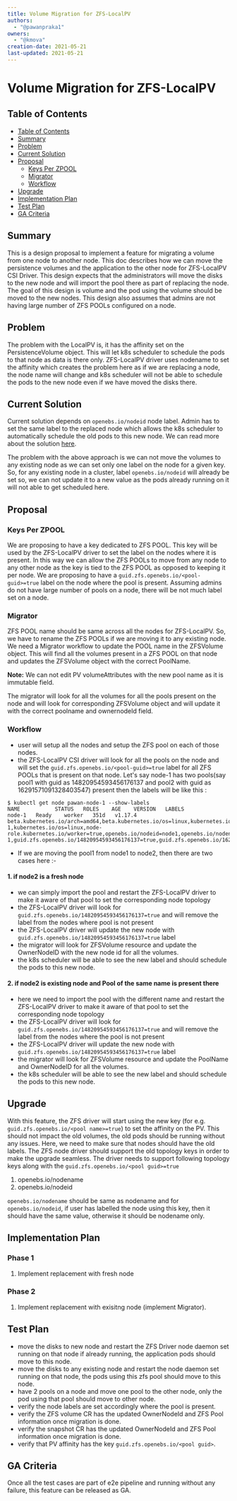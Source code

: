 ```yaml
---
title: Volume Migration for ZFS-LocalPV
authors:
  - "@pawanpraka1"
owners:
  - "@kmova"
creation-date: 2021-05-21
last-updated: 2021-05-21
---
```


# Volume Migration for ZFS-LocalPV

## Table of Contents

* [Table of Contents](#table-of-contents)
* [Summary](#summary)
* [Problem](#problem)
* [Current Solution](#current-solution)
* [Proposal](#proposal)
    * [Keys Per ZPOOL](#keys-per-zpool)
    * [Migrator](#migrator)
    * [Workflow](#workflow)
* [Upgrade](#upgrade)
* [Implementation Plan](#implementation-plan)
* [Test Plan](#test-plan)
* [GA Criteria](#ga-criteria)

## Summary

This is a design proposal to implement a feature for migrating a volume from one node to another node. This doc describes how we can move the persistence volumes and the application to the other node for ZFS-LocalPV CSI Driver. This design expects that the administrators will move the disks to the new node and will import the pool there as part of replacing the node. The goal of this design is volume and the pod using the volume should be moved to the new nodes. This design also assumes that admins are not having large number of ZFS POOLs configured on a node.

## Problem

The problem with the LocalPV is, it has the affinity set on the PersistenceVolume object. This will let k8s scheduler to schedule the pods to that node as data is there only. ZFS-LocalPV driver uses nodename to set the affinity which creates the problem here as if we are replacing a node, the node name will change and k8s scheduler will not be able to schedule the pods to the new node even if we have moved the disks there.

## Current Solution

Current solution depends on `openebs.io/nodeid` node label. Admin has to set the same label to the replaced node which allows the k8s scheduler to automatically schedule the old pods to this new node. We can read more about the solution [here](https://github.com/openebs/zfs-localpv/blob/master/docs/faq.md#8-how-to-migrate-pvs-to-the-new-node-in-case-old-node-is-not-accessible).

The problem with the above approach is we can not move the volumes to any existing node as we can set only one label on the node for a given key. So, for any existing node in a cluster, label `openebs.io/nodeid` will already be set so, we can not update it to a new value as the pods already running on it will not able to get scheduled here.


## Proposal

### Keys Per ZPOOL

We are proposing to have a key dedicated to ZFS POOL. This key will be used by the ZFS-LocalPV driver to set the label on the nodes where it is present. In this way we can allow the ZFS POOLs to move from any node to any other node as the key is tied to the ZFS POOL as opposed to keeping it per node. We are proposing to have a `guid.zfs.openebs.io/<pool-guid>=true` label on the node where the pool is present. Assuming admins do not have large number of pools on a node, there will be not much label set on a node.

### Migrator

ZFS POOL name should be same across all the nodes for ZFS-LocalPV. So, we have to rename the ZFS POOLs if we are moving it to any existing node. We need a Migrator workflow to update the POOL name in the ZFSVolume object. This will find all the volumes present in a ZFS POOL on that node and updates the ZFSVolume object with the correct PoolName.

**Note:** We can not edit PV volumeAttributes with the new pool name as it is immutable field.

The migrator will look for all the volumes for all the pools present on the node and will look for corresponding ZFSVolume object and will update it with the correct poolname and ownernodeId field.

### Workflow

- user will setup all the nodes and setup the ZFS pool on each of those nodes.
- the ZFS-LocalPV CSI driver will look for all the pools on the node and will set the `guid.zfs.openebs.io/<pool-guid>=true` label for all ZFS POOLs that is present on that node. Let's say node-1 has two pools(say pool1 with guid as 14820954593456176137 and pool2 with guid as 16291571091328403547) present then the labels will be like this :
```
$ kubectl get node pawan-node-1 --show-labels
NAME           STATUS   ROLES    AGE    VERSION   LABELS
node-1   Ready    worker   351d   v1.17.4   beta.kubernetes.io/arch=amd64,beta.kubernetes.io/os=linux,kubernetes.io/arch=amd64,kubernetes.io/hostname=node-1,kubernetes.io/os=linux,node-role.kubernetes.io/worker=true,openebs.io/nodeid=node1,openebs.io/nodename=node-1,guid.zfs.openebs.io/14820954593456176137=true,guid.zfs.openebs.io/16291571091328403547=true
```
- If we are moving the pool1 from node1 to node2, then there are two cases here :-

#### 1. if node2 is a fresh node

- we can simply import the pool and restart the ZFS-LocalPV driver to make it aware of that pool to set the corresponding node topology
- the ZFS-LocalPV driver will look for `guid.zfs.openebs.io/14820954593456176137=true` and will remove the label from the nodes where pool is not present
- the ZFS-LocalPV driver will update the new node with `guid.zfs.openebs.io/14820954593456176137=true` label
- the migrator will look for ZFSVolume resource and update the OwnerNodeID with the new node id for all the volumes.
- the k8s scheduler will be able to see the new label and should schedule the pods to this new node.

#### 2. if node2 is existing node and Pool of the same name is present there

- here we need to import the pool with the different name and restart the ZFS-LocalPV driver to make it aware of that pool to set the corresponding node topology
- the ZFS-LocalPV driver will look for `guid.zfs.openebs.io/14820954593456176137=true` and will remove the label from the nodes where the pool is not present
- the ZFS-LocalPV driver will update the new node with `guid.zfs.openebs.io/14820954593456176137=true` label
- the migrator will look for ZFSVolume resource and update the PoolName and OwnerNodeID for all the volumes.
- the k8s scheduler will be able to see the new label and should schedule the pods to this new node.

## Upgrade

With this feature, the ZFS driver will start using the new key (for e.g. `guid.zfs.openebs.io/<pool name>=true`) to set the affinity on the PV. This should not impact the old volumes, the old pods should be running without any issues. Here, we need to make sure that nodes should have the old labels. The ZFS node driver should support the old topology keys in order to make the upgrade seamless. The driver needs to support following topology keys along with the `guid.zfs.openebs.io/<pool guid>=true`

1. openebs.io/nodename
2. openebs.io/nodeid

`openebs.io/nodename` should be same as nodename and for `openebs.io/nodeid`, if user has labelled the node using this key, then it should have the same value, otherwise it should be nodename only.

## Implementation Plan

### Phase 1
1. Implement replacement with fresh node

### Phase 2
1. Implement replacement with exisitng node (implement Migrator).

## Test Plan

- move the disks to new node and restart the ZFS Driver node daemon set running on that node if already running, the application pods should move to this node.
- move the disks to any existing node and restart the node daemon set running on that node, the pods using this zfs pool should move to this node.
- have 2 pools on a node and move one pool to the other node, only the pod using that pool should move to other node.
- verify the node labels are set accordingly where the pool is present.
- verify the ZFS volume CR has the updated OwnerNodeId and ZFS Pool information once migration is done.
- verify the snapshot CR has the updated OwnerNodeId and ZFS Pool information once migration is done.
- verify that PV affinity has the key `guid.zfs.openebs.io/<pool guid>`.

## GA Criteria

Once all the test cases are part of e2e pipeline and running without any failure, this feature can be released as GA.
